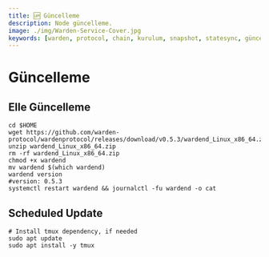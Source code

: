 ```yaml
---
title: 🆙 Güncelleme
description: Node güncelleme.
image: ./img/Warden-Service-Cover.jpg
keywords: [warden, protocol, chain, kurulum, snapshot, statesync, güncelleme]
---
```


# Güncelleme 

## Elle Güncelleme

```shell
cd $HOME
wget https://github.com/warden-protocol/wardenprotocol/releases/download/v0.5.3/wardend_Linux_x86_64.zip
unzip wardend_Linux_x86_64.zip
rm -rf wardend_Linux_x86_64.zip
chmod +x wardend
mv wardend $(which wardend)
wardend version
#version: 0.5.3
systemctl restart wardend && journalctl -fu wardend -o cat
```

## Scheduled Update

```shell
# Install tmux dependency, if needed
sudo apt update
sudo apt install -y tmux
```

```shell

```
